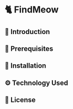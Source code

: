 # 🐈 FindMeow

## 📖 Introduction

## 🤔 Prerequisites

## 🔽 Installation

## ⚙ Technology Used

## 📜 License
